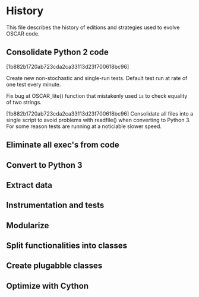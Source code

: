# History

This file describes the history of editions and strategies used to evolve OSCAR 
code.

## Consolidate Python 2 code

[1b882b1720ab723cda2ca33113d23f700618bc96]

Create new non-stochastic and single-run tests. Default test run at rate of one
test every minute.

Fix bug at OSCAR_lite() function that mistakenly used `is` to check equality
of two strings.

[1b882b1720ab723cda2ca33113d23f700618bc96]
Consolidate all files into a single script to avoid problems with readfile() 
when converting to Python 3. For some reason tests are running at a noticiable
slower speed.

## Eliminate all exec's from code

## Convert to Python 3

## Extract data

## Instrumentation and tests


## Modularize

## Split functionalities into classes

## Create plugabble classes

## Optimize with Cython
